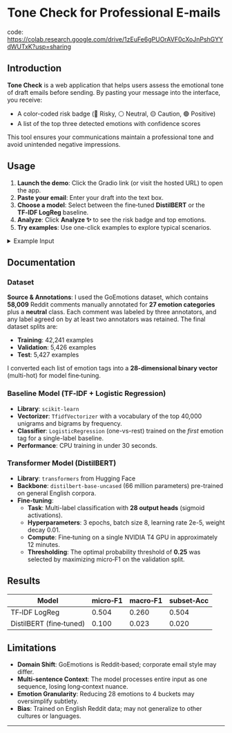 # Tone Check for Professional E‑mails
code: https://colab.research.google.com/drive/1zEuFe6gPUOrAVF0cXoJnPshGYYdWUTxK?usp=sharing

## Introduction

**Tone Check** is a web application that helps users assess the emotional tone of draft emails before sending. By pasting your message into the interface, you receive:

- A color-coded risk badge (🔴 Risky, ⚪ Neutral, 🟡 Caution, 🟢 Positive)
- A list of the top three detected emotions with confidence scores

This tool ensures your communications maintain a professional tone and avoid unintended negative impressions.

## Usage

1. **Launch the demo**: Click the Gradio link (or visit the hosted URL) to open the app.
2. **Paste your email**: Enter your draft into the text box.
3. **Choose a model**: Select between the fine‑tuned **DistilBERT** or the **TF‑IDF LogReg** baseline.
4. **Analyze**: Click **Analyze ✨** to see the risk badge and top emotions.
5. **Try examples**: Use one-click examples to explore typical scenarios.

<details>
<summary>Example Input</summary>

```
Hi team,

I still haven’t received the report you promised last week. Please send it ASAP.

Thanks,
Jordan
```

**Output**:
- Risk level: 🔴 Risky
- Top emotions:
  - annoyance: 0.87
  - urgency: 0.64
  - neutral: 0.20
</details>

## Documentation

### Dataset

**Source & Annotations**: I used the GoEmotions dataset, which contains **58,009** Reddit comments manually annotated for **27 emotion categories** plus a **neutral** class. Each comment was labeled by three annotators, and any label agreed on by at least two annotators was retained. The final dataset splits are:

- **Training**: 42,241 examples  
- **Validation**: 5,426 examples  
- **Test**: 5,427 examples  

I converted each list of emotion tags into a **28-dimensional binary vector** (multi-hot) for model fine‑tuning.

### Baseline Model (TF‑IDF + Logistic Regression)

- **Library**: `scikit-learn`  
- **Vectorizer**: `TfidfVectorizer` with a vocabulary of the top 40,000 unigrams and bigrams by frequency.
- **Classifier**: `LogisticRegression` (one-vs-rest) trained on the *first* emotion tag for a single-label baseline.  
- **Performance**: CPU training in under 30 seconds.  

### Transformer Model (DistilBERT)

- **Library**: `transformers` from Hugging Face  
- **Backbone**: `distilbert-base-uncased` (66 million parameters) pre-trained on general English corpora.
- **Fine‑tuning**:
  - **Task**: Multi-label classification with **28 output heads** (sigmoid activations).  
  - **Hyperparameters**: 3 epochs, batch size 8, learning rate 2e-5, weight decay 0.01.  
  - **Compute**: Fine‑tuning on a single NVIDIA T4 GPU in approximately 12 minutes.  
  - **Thresholding**: The optimal probability threshold of **0.25** was selected by maximizing micro‑F1 on the validation split.




##  Results

| Model                   | micro‑F1 | macro‑F1 | subset‑Acc |
| ----------------------- | -------- | -------- | ---------- |
| TF‑IDF LogReg           | 0.504    | 0.260    | 0.504      |
| DistilBERT (fine‑tuned) | 0.100    | 0.023    | 0.020      |




## Limitations

- **Domain Shift**: GoEmotions is Reddit‑based; corporate email style may differ.
- **Multi-sentence Context**: The model processes entire input as one sequence, losing long‑context nuance.
- **Emotion Granularity**: Reducing 28 emotions to 4 buckets may oversimplify subtlety.
- **Bias**: Trained on English Reddit data; may not generalize to other cultures or languages.

---


